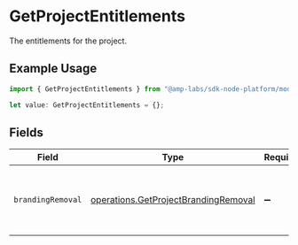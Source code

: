 # GetProjectEntitlements

The entitlements for the project.

## Example Usage

```typescript
import { GetProjectEntitlements } from "@amp-labs/sdk-node-platform/models/operations";

let value: GetProjectEntitlements = {};
```

## Fields

| Field                                                                                        | Type                                                                                         | Required                                                                                     | Description                                                                                  |
| -------------------------------------------------------------------------------------------- | -------------------------------------------------------------------------------------------- | -------------------------------------------------------------------------------------------- | -------------------------------------------------------------------------------------------- |
| `brandingRemoval`                                                                            | [operations.GetProjectBrandingRemoval](../../models/operations/getprojectbrandingremoval.md) | :heavy_minus_sign:                                                                           | Whether branding can be removed from the UI library.                                         |